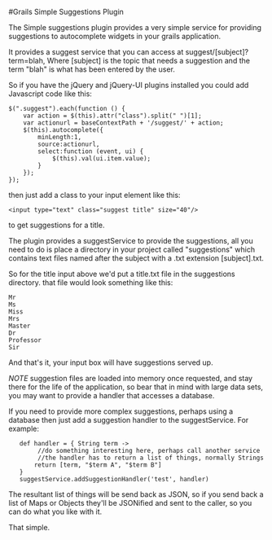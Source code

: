 #Grails Simple Suggestions Plugin

The Simple suggestions plugin provides a very simple service for providing suggestions to autocomplete widgets in your grails application.

It provides a suggest service that you can access at suggest/[subject]?term=blah, Where [subject] is the topic that needs a suggestion
 and the term "blah" is what has been entered by the user.

So if you have the jQuery and jQuery-UI plugins installed you could add Javascript code like this:

    $(".suggest").each(function () {
        var action = $(this).attr("class").split(" ")[1];
        var actionurl = baseContextPath + '/suggest/' + action;
        $(this).autocomplete({
            minLength:1,
            source:actionurl,
            select:function (event, ui) {
                $(this).val(ui.item.value);
            }
        });
    });

then just add a class to your input element like this:

    <input type="text" class="suggest title" size="40"/>

to get suggestions for a title.

The plugin provides a suggestService to provide the suggestions, all you need to do is place a directory in your project called
"suggestions" which contains text files named after the subject with a .txt extension [subject].txt.

So for the title input above we'd put a title.txt file in the suggestions directory. that file would look something like this:

    Mr
    Ms
    Miss
    Mrs
    Master
    Dr
    Professor
    Sir

And that's it, your input box will have suggestions served up.

*NOTE* suggestion files are loaded into memory once requested, and stay there for the life of the application, so bear that
in mind with large data sets, you may want to provide a handler that accesses a database.

If you need to provide more complex suggestions, perhaps using a database then just add a suggestion handler to the suggestService.
For example:

       def handler = { String term ->
            //do something interesting here, perhaps call another service
            //the handler has to return a list of things, normally Strings
           return [term, "$term A", "$term B"]
       }
       suggestService.addSuggestionHandler('test', handler)

The resultant list of things will be send back as JSON, so if you send back a list of Maps or Objects they'll be JSONified
and sent to the caller, so you can do what you like with it.

That simple.